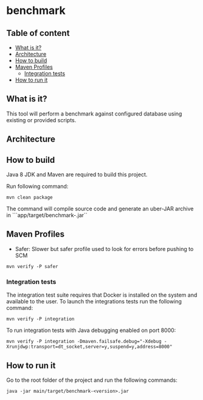 # benchmark

## Table of content

* [What is it?](#what-is-it)
* [Architecture](#architecture)
* [How to build](#how-to-build)
* [Maven Profiles](#maven-profiles)
    * [Integration tests](#integration-tests)
* [How to run it](#how-to-run-it)

## What is it?

This tool will perform a benchmark against configured database using existing or provided scripts.

## Architecture

## How to build

Java 8 JDK and Maven are required to build this project.

Run following command:

```
mvn clean package
```

The command will compile source code and generate an uber-JAR archive in ```app/target/benchmark-<version>.jar``

## Maven Profiles

- Safer: Slower but safer profile used to look for errors before pushing to SCM 

```
mvn verify -P safer
```

### Integration tests

The integration test suite requires that Docker is installed on the system and available to the user. 
To launch the integrations tests run the following command:

```
mvn verify -P integration
```

To run integration tests with Java debugging enabled on port 8000:

```
mvn verify -P integration -Dmaven.failsafe.debug="-Xdebug -Xrunjdwp:transport=dt_socket,server=y,suspend=y,address=8000"
```

## How to run it

Go to the root folder of the project and run the following commands:

```
java -jar main/target/benchmark-<version>.jar
```

